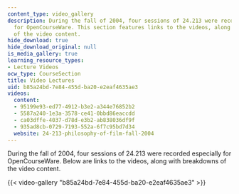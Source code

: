 ```yaml
---
content_type: video_gallery
description: During the fall of 2004, four sessions of 24.213 were recorded especially
  for OpenCourseWare. This section features links to the videos, along with breakdowns
  of the video content.
hide_download: true
hide_download_original: null
is_media_gallery: true
learning_resource_types:
- Lecture Videos
ocw_type: CourseSection
title: Video Lectures
uid: b85a24bd-7e84-455d-ba20-e2eaf4635ae3
videos:
  content:
  - 95199e93-ed77-4912-b3e2-a344e76852b2
  - 5587a240-1e3a-3578-ce41-0bbd86eaccdd
  - ca03dffe-4037-d78d-e3b2-ab838036df9f
  - 935ad8cb-0729-7193-552a-6f7c95bd7d34
  website: 24-213-philosophy-of-film-fall-2004
---
```


During the fall of 2004, four sessions of 24.213 were recorded especially for OpenCourseWare. Below are links to the videos, along with breakdowns of the video content.

{{< video-gallery "b85a24bd-7e84-455d-ba20-e2eaf4635ae3" >}}

